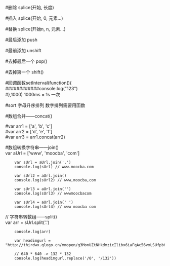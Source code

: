 #删除 splice(开始, 长度)  

#插入 splice(开始, 0, 元素…)  

#替换 splice(开始n, n, 元素…)  

#最后添加 push  

#最前添加 unshift  

#去掉最后一个 pop()  

#去掉第一个 shift()  

#回调函数setInterval(function(){  
############console.log("123")  
#},1000)    1000ms = 1s 一次  

#sort 字母升序排列  数字排列需要用函数  

#数组合并——concat()  

#var arr1 = ['a', 'b', 'c']  
#var arr2 = ['d', 'e', 'f']  
#var arr3 = arr1.concat(arr2)  

#数组转换字符串——join()  
var aUrl = ['www', 'moocba', 'com']  

        var sUrl = aUrl.join('.')  
        console.log(sUrl) // www.moocba.com  

        var sUrl2 = aUrl.join()   
        console.log(sUrl2) // www,moocba,com  

        var sUrl3 = aUrl.join('')   
        console.log(sUrl3) // wwwmoocbacom  

        var sUrl4 = aUrl.join(' ')   
        console.log(sUrl4) // www moocba com  
// 字符串转数组——split()  
        var arr = sUrl.split('.')  

        console.log(arr)  

        var headimgurl =   "http://thirdwx.qlogo.cn/mmopen/g3MonUZtNHkdmzicIlibx6iaFqAc56vxLSUfpb6n5WKSYVY0ChQKkiaJSgQ1dZuTOgvLLrhJbERQQ4eMsv84eavHiaiceqxibJxCfHe/0"  

        // 640 * 640 -> 132 * 132  
        console.log(headimgurl.replace('/0', '/132'))  
